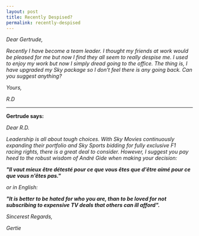 ```yaml
---
layout: post
title: Recently Despised?
permalink: recently-despised
---
```



*Dear Gertrude,*

*Recently I have become a team leader. I thought my friends at work would be pleased for me but now I find they all seem to really despise me.*
*I used to enjoy my work but now I simply dread going to the office.*
*The thing is, I have upgraded my Sky package so I don’t feel there is any going back. Can you suggest anything?*

*Yours,*

*R.D*

******

**Gertrude says:**

*Dear R.D.*

*Leadership is all about tough choices.  With Sky Movies continuously expanding their portfolio and Sky Sports bidding for fully exclusive F1 racing rights, there is a great deal to consider.   However, I suggest you pay heed to the robust wisdom of André Gide when making your decision:*

***"Il vaut mieux être détesté pour ce que vous êtes que d'être aimé pour ce que vous n'êtes pas."***

*or in English:*

***"It is better to be hated for who you are, than to be loved for not subscribing to expensive TV deals that others can ill afford".***

*Sincerest Regards,*

*Gertie*